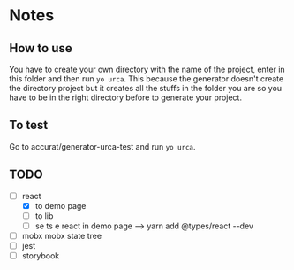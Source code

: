 # Notes

## How to use

You have to create your own directory with the name of the project, enter in this folder and then run `yo urca`.
This because the generator doesn't create the directory project but it creates all the stuffs in the folder you are so you have to be in the right directory before to generate your project.

## To test

Go to accurat/generator-urca-test and run `yo urca`.

## TODO

- [ ] react
  - [x] to demo page
  - [ ] to lib
  - [ ] se ts e react in demo page --> yarn add @types/react --dev
- [ ] mobx mobx state tree
- [ ] jest
- [ ] storybook
